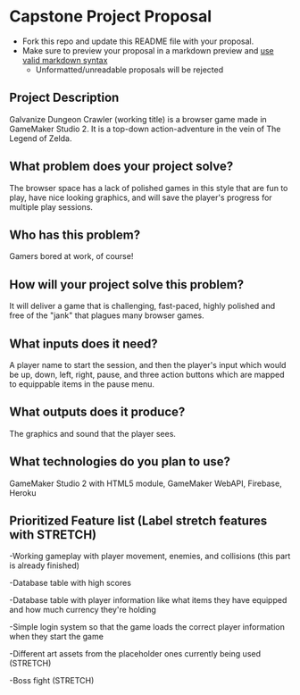 # Capstone Project Proposal

* Fork this repo and update this README file with your proposal.
* Make sure to preview your proposal in a markdown preview and [use valid markdown syntax](https://help.github.com/articles/basic-writing-and-formatting-syntax/)
  * Unformatted/unreadable proposals will be rejected

## Project Description

Galvanize Dungeon Crawler (working title) is a browser game made in GameMaker Studio 2. It is a top-down action-adventure in the vein of The Legend of Zelda.

## What problem does your project solve?

The browser space has a lack of polished games in this style that are fun to play, have nice looking graphics, and will save the player's progress for multiple play sessions.

## Who has this problem?

Gamers bored at work, of course!

## How will your project solve this problem?

It will deliver a game that is challenging, fast-paced, highly polished and free of the "jank" that plagues many browser games.

## What inputs does it need?

A player name to start the session, and then the player's input which would be up, down, left, right, pause, and three action buttons which are mapped to equippable items in the pause menu.

## What outputs does it produce?

The graphics and sound that the player sees.

## What technologies do you plan to use?

GameMaker Studio 2 with HTML5 module, GameMaker WebAPI, Firebase, Heroku

## Prioritized Feature list (Label stretch features with STRETCH)

-Working gameplay with player movement, enemies, and collisions (this part is already finished)

-Database table with high scores

-Database table with player information like what items they have equipped and how much currency they're holding

-Simple login system so that the game loads the correct player information when they start the game

-Different art assets from the placeholder ones currently being used (STRETCH)

-Boss fight (STRETCH)
